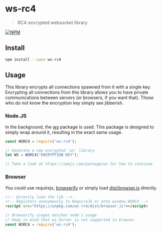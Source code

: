 # ws-rc4  

> RC4-encrypted websocket library

[![NPM](https://nodei.co/npm/ws-rc4.png)](https://nodei.co/npm/ws-rc4/)

## Install

```bash
npm install --save ws-rc4
```

## Usage

This library encrypts all connections spawned from it with a single key. Encrypting all connections from this library
allows you to have private communications between servers (or browsers, if you want that). Those who do not know the
encryption key simply see jibberish.

### Node.JS

In the background, the [ws][ws] package is used. This package is designed to simply wrap around it, resulting in the
exact same usage.

```js
const WSRC4 = require('ws-rc4');

// Generate a new encrypted 'ws' library
let WS = WSRC4("ENCRYPTION KEY");

// Take a look at https://npmjs.com/package/ws for how to continue
```

### Browser

You could use requirejs, [browserify][browserify] or simply load [dist/browser.js](dist/browser.js) directly.

```html
<!-- Directly load the lib -->
<!-- Registers anonymously to RequireJS or onto window.WSRC4 -->
<script src="https://unpkg.com/ws-rc4/dist/browser.js"></script>
```

```js
// Browserify usages matches node's usage
// Keep in mind that ws.Server is not supported in browser
const WSRC4 = require('ws-rc4');
```


[browserify]: https://npmjs.com/package/browserify
[ws]: https://npmjs.com/package/ws
[websocket]: https://developer.mozilla.org/en-US/docs/Web/API/WebSockets_API
